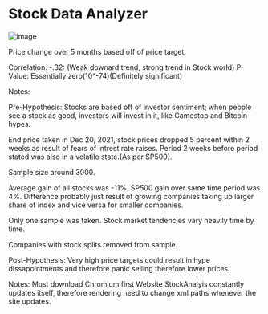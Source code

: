 # Stock Data Analyzer
![image](https://user-images.githubusercontent.com/90120063/147183849-25c7d1ca-8e15-4ebe-83c5-51008c84c6e9.png)

Price change over 5 months based off of price target.

Correlation: -.32: (Weak downard trend, strong trend in Stock world)
P-Value: Essentially zero(10^-74)(Definitely significant)



Notes:

Pre-Hypothesis: Stocks are based off of investor sentiment; when people see a stock as good, investors will invest in it, like Gamestop and Bitcoin hypes.

End price taken in Dec 20, 2021, stock prices dropped 5 percent within 2 weeks as result of fears of intrest rate raises. Period 2 weeks before period stated was also in a volatile state.(As per SP500).

Sample size around 3000.

Average gain of all stocks was -11%. SP500 gain over same time period was 4%. Difference probably just result of growing companies taking up larger share of index and vice versa for smaller companies.

Only one sample was taken. Stock market tendencies vary heavily time by time.

Companies with stock splits removed from sample.

Post-Hypothesis: Very high price targets could result in hype dissapointments and therefore panic selling therefore lower prices.

Notes:
Must download Chromium first
Website StockAnalyis constantly updates itself, therefore rendering need to change xml paths whenever the site updates.
